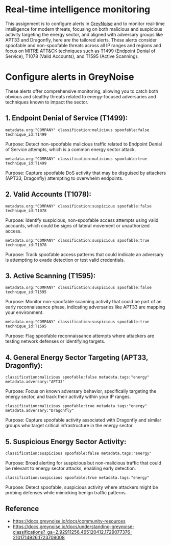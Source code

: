# Real-time intelligence monitoring

This assignment is to configure alerts in <a href="https://www.greynoise.io/ ">GreyNoise</a> and to monitor real-time intelligence for modern threats, focusing on both malicious and suspicious activity targeting the energy sector, and aligned with adversary groups like APT33 and Dragonfly, here are the tailored alerts. These alerts consider spoofable and non-spoofable threats across all IP ranges and regions and focus on MITRE ATT&CK techniques such as T1499 (Endpoint Denial of Service), T1078 (Valid Accounts), and T1595 (Active Scanning).

# Configure alerts in GreyNoise
These alerts offer comprehensive monitoring, allowing you to catch both obvious and stealthy threats related to energy-focused adversaries and techniques known to impact the sector.

## 1. Endpoint Denial of Service (T1499):

```
metadata.org:"COMPANY" classification:malicious spoofable:false technique_id:T1499 

```
Purpose: Detect non-spoofable malicious traffic related to Endpoint Denial of Service attempts, which is a common energy sector attack.

```
metadata.org:"COMPANY" classification:malicious spoofable:true technique_id:T1499
```
Purpose: Capture spoofable DoS activity that may be disguised by attackers (APT33, Dragonfly) attempting to overwhelm endpoints.

## 2. Valid Accounts (T1078):
```
metadata.org:"COMPANY" classification:suspicious spoofable:false technique_id:T1078

```
Purpose: Identify suspicious, non-spoofable access attempts using valid accounts, which could be signs of lateral movement or unauthorized access.

```
metadata.org:"COMPANY" classification:suspicious spoofable:true technique_id:T1078

```
Purpose: Track spoofable access patterns that could indicate an adversary is attempting to evade detection or test valid credentials.

## 3. Active Scanning (T1595):

```
metadata.org:"COMPANY" classification:suspicious spoofable:false technique_id:T1595

```
Purpose: Monitor non-spoofable scanning activity that could be part of an early reconnaissance phase, indicating adversaries like APT33 are mapping your environment.

```
metadata.org:"COMPANY" classification:suspicious spoofable:true technique_id:T1595

```
Purpose: Flag spoofable reconnaissance attempts where attackers are testing network defenses or identifying targets.

## 4. General Energy Sector Targeting (APT33, Dragonfly):

```
classification:malicious spoofable:false metadata.tags:"energy" metadata.adversary:"APT33"

```
Purpose: Focus on known adversary behavior, specifically targeting the energy sector, and track their activity within your IP ranges.

```
classification:malicious spoofable:true metadata.tags:"energy" metadata.adversary:"Dragonfly"
```
Purpose: Capture spoofable activity associated with Dragonfly and similar groups who target critical infrastructure in the energy sector.

## 5. Suspicious Energy Sector Activity:
```
classification:suspicious spoofable:false metadata.tags:"energy"
```

Purpose: Broad alerting for suspicious but non-malicious traffic that could be relevant to energy sector attacks, enabling early detection.

```
classification:suspicious spoofable:true metadata.tags:"energy"
```
Purpose: Detect spoofable, suspicious activity where attackers might be probing defenses while mimicking benign traffic patterns.


## Reference 
- https://docs.greynoise.io/docs/community-resources
- https://docs.greynoise.io/docs/understanding-greynoise-classifications?_ga=2.92911256.465120412.1729077376-2101714926.1723709008



